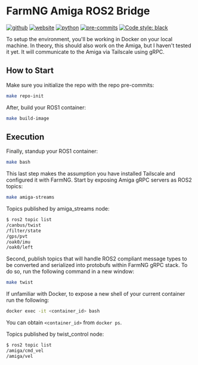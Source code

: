 # FarmNG Amiga ROS2 Bridge
[![github](https://img.shields.io/badge/GitHub-ucmercedrobotics-181717.svg?style=flat&logo=github)](https://github.com/ucmercedrobotics)
[![website](https://img.shields.io/badge/Website-UCMRobotics-5087B2.svg?style=flat&logo=telegram)](https://robotics.ucmerced.edu/)
[![python](https://img.shields.io/badge/Python-3.10.12-3776AB.svg?style=flat&logo=python&logoColor=white)](https://www.python.org)
[![pre-commits](https://img.shields.io/badge/pre--commit-enabled-brightgreen?logo=pre-commit&logoColor=white)](https://github.com/pre-commit/pre-commit)
[![Code style: black](https://img.shields.io/badge/code%20style-black-000000.svg)](https://github.com/psf/black)
<!-- TODO: work to enable mypy -->
<!-- [![Checked with mypy](http://www.mypy-lang.org/static/mypy_badge.svg)](http://mypy-lang.org/) -->
<!-- TODO: work to enable pydocstyle -->
<!-- [![pydocstyle](https://img.shields.io/badge/pydocstyle-enabled-AD4CD3)](http://www.pydocstyle.org/en/stable/) -->

<!-- [![arXiv](https://img.shields.io/badge/arXiv-2409.04653-b31b1b.svg)](https://arxiv.org/abs/2409.04653) -->

To setup the environment, you'll be working in Docker on your local machine. In theory, this should also work on the Amiga, but I haven't tested it yet.
It will communicate to the Amiga via Tailscale using gRPC.
## How to Start
Make sure you initialize the repo with the repo pre-commits:
```bash
make repo-init
```

<!-- To start, make your local Docker network to connect your VNC client, local machine, and Amiga together. You'll use this later when remote controlling the Amiga.
```bash
make network
``` -->

After, build your ROS1 container:
```bash
make build-image
```

<!-- Next, standup the VNC container to forward X11 to your web browser. You can see this at `localhost:8080`.
```bash
make vnc
``` -->
## Execution
Finally, standup your ROS1 container:
```bash
make bash
```

This last step makes the assumption you have installed Tailscale and configured it with FarmNG.
Start by exposing Amiga gRPC servers as ROS2 topics:
```bash
make amiga-streams
```

Topics published by amiga_streams node:
```bash
$ ros2 topic list
/canbus/twist
/filter/state
/gps/pvt
/oak0/imu
/oak0/left
```

Second, publish topics that will handle ROS2 compliant message types to be converted and serialized into protobufs within FarmNG gRPC stack.
To do so, run the following command in a new window:
```bash
make twist
```

If unfamiliar with Docker, to expose a new shell of your current container run the following:
```bash
docker exec -it <container_id> bash
```
You can obtain `<container_id>` from `docker ps`.

Topics published by twist_control node:
```bash
$ ros2 topic list
/amiga/cmd_vel
/amiga/vel
```
